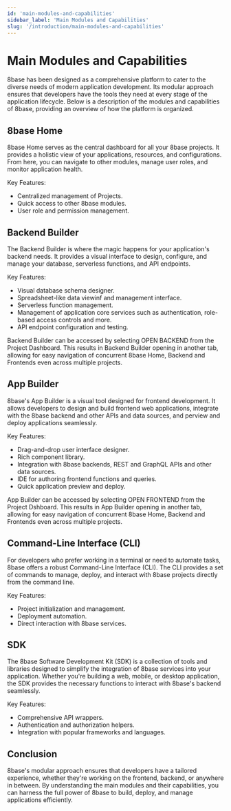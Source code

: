 ```yaml
---
id: 'main-modules-and-capabilities'
sidebar_label: 'Main Modules and Capabilities'
slug: '/introduction/main-modules-and-capabilities'
---
```

# Main Modules and Capabilities

8base has been designed as a comprehensive platform to cater to the diverse needs of modern application development. Its modular approach ensures that developers have the tools they need at every stage of the application lifecycle. Below is a description of the modules and capabilities of 8base, providing an overview of how the platform is organized.

## 8base Home

8base Home serves as the central dashboard for all your 8base projects. It provides a holistic view of your applications, resources, and configurations. From here, you can navigate to other modules, manage user roles, and monitor application health.

Key Features:
- Centralized management of Projects.
- Quick access to other 8base modules.
- User role and permission management.

## Backend Builder

The Backend Builder is where the magic happens for your application's backend needs. It provides a visual interface to design, configure, and manage your database, serverless functions, and API endpoints.

Key Features:

- Visual database schema designer.
- Spreadsheet-like data viewinf and management interface.
- Serverless function management.
- Management of application core services such as authentication, role-based access controls and more.
- API endpoint configuration and testing.

Backend Builder can be accessed by selecting OPEN BACKEND from the Project Dashboard. This results in Backend Builder opening in another tab, allowing for easy navigation of concurrent 8base Home, Backend and Frontends even across multiple projects.

## App Builder

8base's App Builder is a visual tool designed for frontend development. It allows developers to design and build frontend web applications, integrate with the 8base backend and other APIs and data sources, and perview and deploy applications seamlessly.

Key Features:

- Drag-and-drop user interface designer.
- Rich component library.
- Integration with 8base backends, REST and GraphQL APIs and other data sources.
- IDE for authoring frontend functions and queries.
- Quick application preview and deploy.

App Builder can be accessed by selecting OPEN FRONTEND from the Project Dshboard. This results in App Builder opening in another tab, allowing for easy navigation of concurrent 8base Home, Backend and Frontends even across multiple projects.


## Command-Line Interface (CLI)

For developers who prefer working in a terminal or need to automate tasks, 8base offers a robust Command-Line Interface (CLI). The CLI provides a set of commands to manage, deploy, and interact with 8base projects directly from the command line.

Key Features:

- Project initialization and management.
- Deployment automation.
- Direct interaction with 8base services.

## SDK

The 8base Software Development Kit (SDK) is a collection of tools and libraries designed to simplify the integration of 8base services into your application. Whether you're building a web, mobile, or desktop application, the SDK provides the necessary functions to interact with 8base's backend seamlessly.

Key Features:

- Comprehensive API wrappers.
- Authentication and authorization helpers.
- Integration with popular frameworks and languages.

## Conclusion

8base's modular approach ensures that developers have a tailored experience, whether they're working on the frontend, backend, or anywhere in between. By understanding the main modules and their capabilities, you can harness the full power of 8base to build, deploy, and manage applications efficiently.
